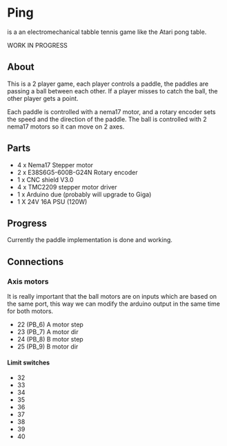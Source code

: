 # Ping

is a an electromechanical tabble tennis game like the Atari pong table.

WORK IN PROGRESS

## About

This is a 2 player game, each player controls a paddle, the paddles are passing a ball between each other. If a player misses to catch the ball, the other player gets a point.

Each paddle is controlled with a nema17 motor, and a rotary encoder sets the speed and the direction of the paddle. The ball is controlled with 2 nema17 motors so it can move on 2 axes.

## Parts

- 4 x Nema17 Stepper motor
- 2 x E38S6G5-600B-G24N Rotary encoder
- 1 x CNC shield V3.0
- 4 x TMC2209 stepper motor driver
- 1 x Arduino due (probably will upgrade to Giga)
- 1 X 24V 16A PSU (120W)

## Progress

Currently the paddle implementation is done and working.

## Connections

### Axis motors

It is really important that the ball motors are on inputs which are based on the same port, this way we can modify the arduino output in the same time for both motors.

- 22 (PB_6) A motor step
- 23 (PB_7) A motor dir
- 24 (PB_8) B motor step
- 25 (PB_9) B motor dir

#### Limit switches
- 32
- 33
- 34
- 35
- 36
- 37
- 38
- 39
- 40

